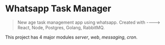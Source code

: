 # Whatsapp Task Manager
> New age task management app using whatsapp. Created with ----> React, Node, Postgres, Golang, RabbitMQ.

This project has 4 major modules *server*, *web*, *messaging*, *cron*.
